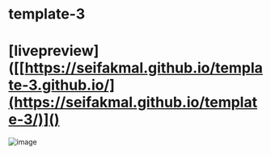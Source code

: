 # template-3

# [livepreview]([[https://seifakmal.github.io/template-3.github.io/](https://seifakmal.github.io/template-3/)]()

![image](https://github.com/SeifAkmal/template-3.github.io/assets/141640276/fbe264dc-0ab7-4af0-a4b9-1c0e8eb83d62)
